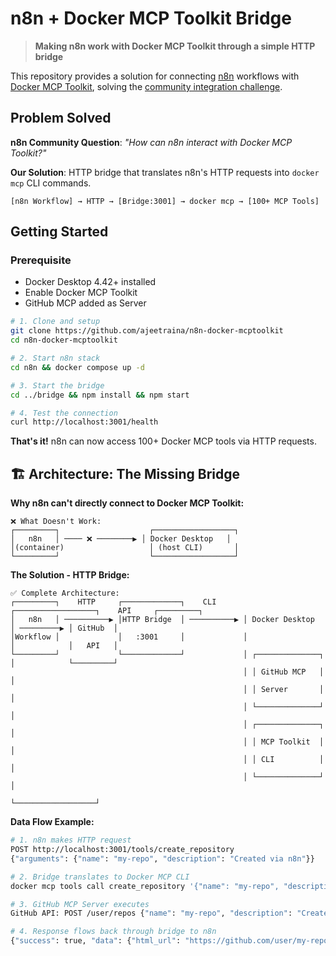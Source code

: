 # n8n + Docker MCP Toolkit Bridge

> **Making n8n work with Docker MCP Toolkit through a simple HTTP bridge**

This repository provides a solution for connecting [n8n](https://n8n.io) workflows with [Docker MCP Toolkit](https://docs.docker.com/desktop/features/mcp/), solving the [community integration challenge](https://community.n8n.io/t/n8n-interact-with-docker-mcp-toolkit/135733).

## Problem Solved

**n8n Community Question**: *"How can n8n interact with Docker MCP Toolkit?"*

**Our Solution**: HTTP bridge that translates n8n's HTTP requests into `docker mcp` CLI commands.

```
[n8n Workflow] → HTTP → [Bridge:3001] → docker mcp → [100+ MCP Tools]
```

## Getting Started

### Prerequisite

- Docker Desktop 4.42+ installed
- Enable Docker MCP Toolkit
- GitHub MCP added as Server


```bash
# 1. Clone and setup
git clone https://github.com/ajeetraina/n8n-docker-mcptoolkit
cd n8n-docker-mcptoolkit

# 2. Start n8n stack
cd n8n && docker compose up -d

# 3. Start the bridge
cd ../bridge && npm install && npm start

# 4. Test the connection
curl http://localhost:3001/health
```

**That's it!** n8n can now access 100+ Docker MCP tools via HTTP requests.


## 🏗️ Architecture: The Missing Bridge

**Why n8n can't directly connect to Docker MCP Toolkit:**

```
❌ What Doesn't Work:
┌─────────┐                    ┌──────────────────┐
│   n8n   │ ──── ❌ ────────▶ │ Docker Desktop   │
│(container)                   │ (host CLI)       │
└─────────┘                    └──────────────────┘
```

**The Solution - HTTP Bridge:**

```
✅ Complete Architecture:
┌─────────┐    HTTP     ┌─────────────┐    CLI      ┌──────────────────┐    API     ┌─────────┐
│   n8n   │ ──────────▶ │HTTP Bridge  │ ──────────▶ │ Docker Desktop   │ ─────────▶ │ GitHub  │
│Workflow │             │   :3001     │             │                  │            │   API   │
└─────────┘             └─────────────┘             │ ┌──────────────┐ │            └─────────┘
                                                    │ │ GitHub MCP   │ │
                                                    │ │ Server       │ │
                                                    │ └──────────────┘ │
                                                    │ ┌──────────────┐ │
                                                    │ │ MCP Toolkit  │ │
                                                    │ │ CLI          │ │
                                                    │ └──────────────┘ │
                                                    └──────────────────┘
```

**Data Flow Example:**
```bash
# 1. n8n makes HTTP request
POST http://localhost:3001/tools/create_repository
{"arguments": {"name": "my-repo", "description": "Created via n8n"}}

# 2. Bridge translates to Docker MCP CLI
docker mcp tools call create_repository '{"name": "my-repo", "description": "Created via n8n"}'

# 3. GitHub MCP Server executes
GitHub API: POST /user/repos {"name": "my-repo", "description": "Created via n8n"}

# 4. Response flows back through bridge to n8n
{"success": true, "data": {"html_url": "https://github.com/user/my-repo"}}
```

